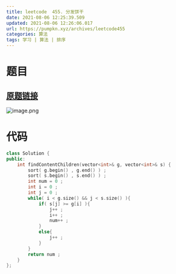 ```yaml
---
title: leetcode  455. 分发饼干
date: 2021-08-06 12:25:39.509
updated: 2021-08-06 12:26:06.017
url: https://pumpkn.xyz/archives/leetcode455
categories: 算法
tags: 学习 | 算法 | 排序
---
```


# 题目
## [原题链接](https://leetcode-cn.com/problems/assign-cookies/)
![image.png](https://pumpkn.xyz/upload/2021/08/image-12d8b1c8d8c443548e33fe6a42fe2318.png)
# 代码
```C++
class Solution {
public:
    int findContentChildren(vector<int>& g, vector<int>& s) {
        sort( g.begin() , g.end() ) ;
        sort( s.begin() , s.end() ) ;
        int num = 0 ;
        int i = 0 ;
        int j = 0 ;
        while( i < g.size() && j < s.size() ){
            if( s[j] >= g[i] ){
                j++ ;
                i++ ;
                num++ ;
            }
            else{
                j++ ;
            }
        }
        return num ;
    }
};
```